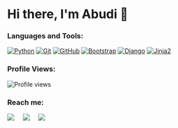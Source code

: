 # Hi there, I'm Abudi 👋



### Languages and Tools:

[![Python](https://img.shields.io/badge/-Python-3776AB?style=flat-square&logo=python&logoColor=white)](https://www.python.org/)
[![Git](https://img.shields.io/badge/-Git-F05032?style=flat-square&logo=git&logoColor=white)](https://git-scm.com/)
[![GitHub](https://img.shields.io/badge/-GitHub-181717?style=flat-square&logo=github)](https://github.com/)
[![Bootstrap](https://img.shields.io/badge/-Bootstrap-563D7C?style=flat-square&logo=bootstrap)](https://getbootstrap.com/)
[![Django](https://img.shields.io/badge/-Django-092E20?style=flat-square&logo=django)](https://www.djangoproject.com/)
[![Jinja2](https://img.shields.io/badge/-Jinja2-B41717?style=flat-square&logo=jinja)](https://jinja.palletsprojects.com/en/3.0.x/)

### Profile Views:

![Profile views](https://gpvc.arturio.dev/abudi-seid10)

### Reach me:

<p>
  <a target="_blank"href="https://www.linkedin.com/in/abudiseid071/"><img src="https://img.shields.io/badge/linkedin-%230077B5.svg?&style=for-the-badge&logo=linkedin&logoColor=white" /></a>&nbsp;&nbsp;&nbsp;&nbsp;
  <a target="_blank"href="https://twitter.com/abudialfarah"><img src="https://img.shields.io/badge/twitter-%231DA1F2.svg?&style=for-the-badge&logo=twitter&logoColor=white" /></a>&nbsp;&nbsp;&nbsp;&nbsp;
  <a href="mailto:abduseid28+git@gmail.com?subject=Hello%20Ileri,%20From%20Github"><img src="https://img.shields.io/badge/gmail-%23D14836.svg?&style=for-the-badge&logo=gmail&logoColor=white" /></a>&nbsp;&nbsp;&nbsp;&nbsp;
</p>
